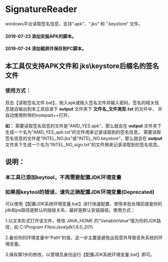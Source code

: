 # SignatureReader
windows平台读取签名信息，支持“.apk”、“.jks” 和 “.keystore” 文件。

#### 2019-07-23 添加安装APK的脚本。

#### 2019-07-24 添加截屏并保存到PC脚本。

    
## 本工具仅支持APK文件和 jks\keystore后缀名的签名文件

### 使用方式：

双击【读取签名文件.bat】，拖入apk或拖入签名文件并输入密码，签名的相关信息就会输出到本工具目录下 **output** 文件夹下 **文件名_文件类型.txt** 的文件中，
并自动使用附带的notepad++打开。

**如：**
需要读取签名信息的文件是“AMD_YES.apk”，那么就会在 **output** 文件夹下生成一个名为“AMD_YES_apk.txt”的文件用来记录读取到的签名信息。
需要读取签名信息的文件是“INTEL_NO.jks”或“INTEL_NO.keystore”，那么就会在 **output** 文件夹下生成一个名为“INTEL_NO_sign.txt”的文件用来记录读取到的签名信息。




## 说明：

### 本工具已添加keytool，不再需要配置JDK环境变量

### 如果报keytool的错误，请先正确配置JDK环境变量(Deprecated)

可以使用【配置JDK系统环境变量.bat】进行快速配置，使用本批处理前提是你的jdk和jre路径是默认的层级关系，最好是默认安装路径。使用方式：

1.以文本形式打开该文件，修改 JAVA_HOME 的“VariableValue”值为你的JDK路径，如 C:\Program Files\Java\jdk1.8.0_201\

2.备份你的环境变量中“Path”的值，这一步主要是避免出现意外导致丢失系统的环境变量。

3.保存第1步的修改，以管理员身份运行【配置JDK系统环境变量.bat】即可。
